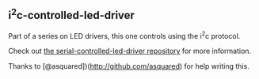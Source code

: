 i<sup>2</sup>c-controlled-led-driver
------------------------------------

Part of a series on LED drivers, this one controls using the i<sup>2</sup>c protocol.

Check out [the serial-controlled-led-driver repository](https://github.com/ddbruce/Serial-controlled-LED-driver) for more information.

Thanks to [@asquared])(http://github.com/asquared) for help writing this.